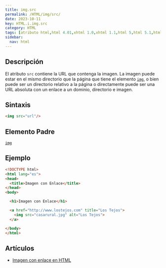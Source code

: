 ```yaml
---
title: img.src
permalink: /HTML/img/src/
date: 2023-10-11
key: HTML.i.img.src
category: HTML
tags: [atributo html,html 4.01,xhtml 1.0,xhtml 1.1,html 5,html 5.1,html 5.2]
sidebar:
  nav: html
---
```


## Descripción


El atributo `src` contiene la URL que contenga la imagen. La imagen puede estar en el mismo directorio que la página que tiene el elemento [`img`](https://www.w3api.com/HTML/img/), o bien puede ser un directorio relativo a la página o directamente puede ser una URL absoluta con un enlace a un dominio, directorio e imagen.


## Sintaxis


```html
<img src="url"/>
```


## Elemento Padre


[`img`](https://www.w3api.com/HTML/img/)


## Ejemplo


```html
<!DOCTYPE html>
<html lang="es">
<head>
  <title>Imagen con Enlace</title>
</head>
<body>

  <h1>Imagen con Enlace</h1>

  <a href="http://www.lostejos.com" title="Los Tejos">
    <img src="casarural.jpg" alt="Los Tejos">
  </a>

</body>
</html>
```


## Artículos

- [Imagen con enlace en HTML](https://lineadecodigo.com/html/imagen-con-enlace-en-html/)
